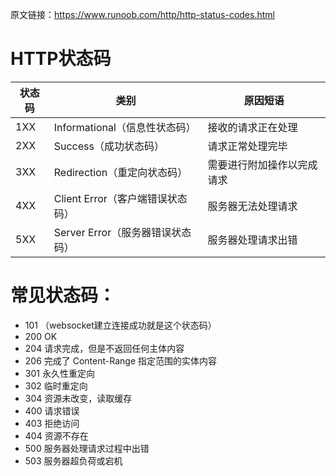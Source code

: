 原文链接：<https://www.runoob.com/http/http-status-codes.html>
# HTTP状态码
|状态码|类别|原因短语|
|-|-|-|
|1XX|Informational（信息性状态码）| 接收的请求正在处理|
|2XX|Success（成功状态码）| 请求正常处理完毕|
|3XX|Redirection（重定向状态码）|需要进行附加操作以完成请求|
|4XX|Client Error（客户端错误状态码）| 服务器无法处理请求|
|5XX|Server Error（服务器错误状态码）| 服务器处理请求出错|
# 常见状态码：
* 101 （websocket建立连接成功就是这个状态码）
* 200 OK
* 204 请求完成，但是不返回任何主体内容
* 206 完成了 Content-Range 指定范围的实体内容
* 301 永久性重定向
* 302 临时重定向
* 304 资源未改变，读取缓存
* 400 请求错误
* 403 拒绝访问
* 404 资源不存在
* 500 服务器处理请求过程中出错
* 503 服务器超负荷或宕机